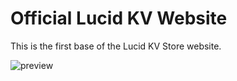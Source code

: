 # Official Lucid KV Website

This is the first base of the Lucid KV Store website.

![preview](https://user-images.githubusercontent.com/5221349/72672418-fb400a80-3a59-11ea-9ad5-8528ab7fb17f.png)

